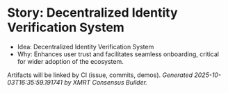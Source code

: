 # Story: Decentralized Identity Verification System

- Idea: Decentralized Identity Verification System
- Why: Enhances user trust and facilitates seamless onboarding, critical for wider adoption of the ecosystem.

Artifacts will be linked by CI (issue, commits, demos).
*Generated 2025-10-03T16:35:59.191741 by XMRT Consensus Builder.*
